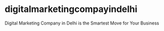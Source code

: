 # digitalmarketingcompayindelhi
Digital Marketing Company in Delhi is the Smartest Move for Your Business
